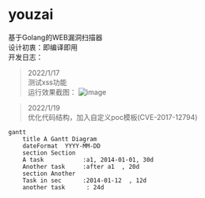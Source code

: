 # youzai
基于Golang的WEB漏洞扫描器  
设计初衷：即编译即用  
开发日志：
> 2022/1/17  
> 测试xss功能  
运行效果截图：
![image](https://user-images.githubusercontent.com/62203483/149745190-d68d3aa8-9010-4b4a-a7fe-9d64a612f7b3.png)

> 2022/1/19  
> 优化代码结构，加入自定义poc模板(CVE-2017-12794)

```mermind
gantt
    title A Gantt Diagram
    dateFormat  YYYY-MM-DD
    section Section
    A task           :a1, 2014-01-01, 30d
    Another task     :after a1  , 20d
    section Another
    Task in sec      :2014-01-12  , 12d
    another task      : 24d
   
```
